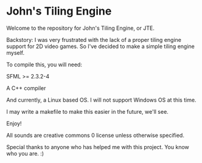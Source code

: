 # John's Tiling Engine
Welcome to the repository for John's Tiling Engine, or JTE.

Backstory:
I was very frustrated with the lack of a proper tiling engine support
for 2D video games. So I've decided to make a simple tiling engine myself. 

To compile this, you will need:

SFML >= 2.3.2-4

A C++ compiler

And currently, a Linux based OS. I will not support Windows OS at this time. 

I may write a makefile to make this easier in the future, we'll see. 

Enjoy!

All sounds are creative commons 0 license unless otherwise specified.

Special thanks to anyone who has helped me with this project. You know who you are. :)
